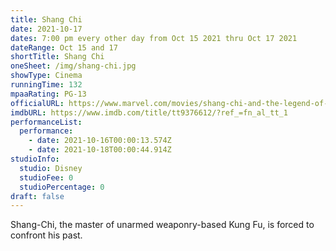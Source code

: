 ```yaml
---
title: Shang Chi
date: 2021-10-17
dates: 7:00 pm every other day from Oct 15 2021 thru Oct 17 2021
dateRange: Oct 15 and 17
shortTitle: Shang Chi
oneSheet: /img/shang-chi.jpg
showType: Cinema
runningTime: 132
mpaaRating: PG-13
officialURL: https://www.marvel.com/movies/shang-chi-and-the-legend-of-the-ten-rings
imdbURL: https://www.imdb.com/title/tt9376612/?ref_=fn_al_tt_1
performanceList:
  performance:
    - date: 2021-10-16T00:00:13.574Z
    - date: 2021-10-18T00:00:44.914Z
studioInfo:
  studio: Disney
  studioFee: 0
  studioPercentage: 0
draft: false
---
```

Shang-Chi, the master of unarmed weaponry-based Kung Fu, is forced to confront his past.